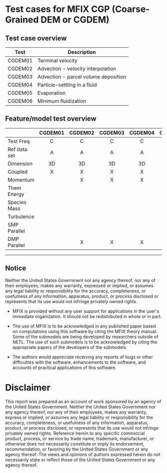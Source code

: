 # Test cases for MFIX CGP (Coarse-Grained DEM or CGDEM)

## Test case overview

|  Test   | Description                                        |
| ------  | -------------------------------------------------- |
| CGDEM01 | Terminal velocity                                  |
| CGDEM02 | Advection - velocity interpolation                 |
| CGDEM03 | Advection - parcel volume deposition               |
| CGDEM04 | Particle-settling in a fluid                       |
| CGDEM05 | Evaporation                         	       |
| CGDEM06 | Minimum fluidization			       |



## Feature/model test overview
|              | CGDEM01 | CGDEM02 | CGDEM03 | CGDEM04 | CGDEM05 | CGDEM06 |
| ------------ |  :---:  |  :---:  |  :---:  |  :---:  |  :---:  |  :---:  | 
| Test Freq.   |    C    |    C    |    C    |    C    |    C    |    C    | 
| Ref data set |    A    |    A    |    A    |    A    |    P    |    P    | 
| Dimension    |   3D    |   3D    |   3D    |   3D    |   3D    |   3D    |
| Coupled      |    X    |    X    |    X    |    X    |         |    X    | 
| Momentum     |         |    X    |    X    |    X    |         |    X    | 
| Them Energy  |         |         |         |         |    X    |         | 
| Species Mass |         |         |         |         |    X    |         | 
| Turbulence   |         |         |         |         |         |         | 
| SMP Parallel |         |         |         |         |         |         | 
| DMP Parallel |         |   X     |    X    |    X    |         |    X    | 



--------------------------------------------------------------------

## Notice
Neither the United States Government nor any agency thereof, nor any
of their employees, makes any warranty, expressed or implied, or
assumes any legal liability or responsibility for the accuracy,
completeness, or usefulness of any information, apparatus, product,
or process disclosed or represents that its use would not infringe
privately owned rights.

* MFIX is provided without any user support for applications in the
  user's immediate organization. It should not be redistributed in
  whole or in part.

* The use of MFIX is to be acknowledged in any published paper based
  on computations using this software by citing the MFIX theory
  manual. Some of the submodels are being developed by researchers
  outside of NETL. The use of such submodels is to be acknowledged
  by citing the appropriate papers of the developers of the submodels.

* The authors would appreciate receiving any reports of bugs or other
  difficulties with the software, enhancements to the software, and
  accounts of practical applications of this software.

# Disclaimer
This report was prepared as an account of work sponsored by an agency
of the United States Government. Neither the United States Government
nor any agency thereof, nor any of their employees, makes any
warranty, express or implied, or assumes any legal liability or
responsibility for the accuracy, completeness, or usefulness of any
information, apparatus, product, or process disclosed, or represents
that its use would not infringe privately owned rights. Reference
herein to any specific commercial product, process, or service by
trade name, trademark, manufacturer, or otherwise does not
necessarily constitute or imply its endorsement, recommendation, or
favoring by the United States Government or any agency thereof. The
views and opinions of authors expressed herein do not necessarily
state or reflect those of the United States Government or any
agency thereof.
